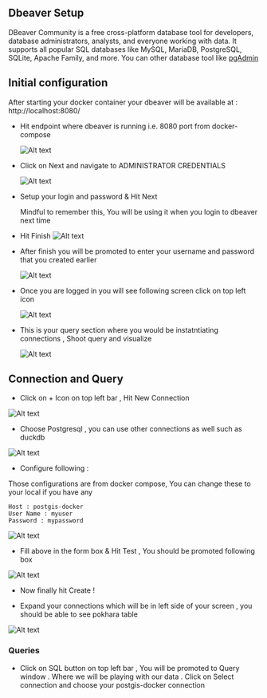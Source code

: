 ## Dbeaver Setup 

DBeaver Community is a free cross-platform database tool for developers, database administrators, analysts, and everyone working with data. It supports all popular SQL databases like MySQL, MariaDB, PostgreSQL, SQLite, Apache Family, and more. You can other database tool like [pgAdmin](https://www.pgadmin.org/) 

## Initial configuration 

After starting your docker container your dbeaver will be available at : http://localhost:8080/ 

- Hit endpoint where dbeaver is running i.e. 8080 port from docker-compose 

    ![Alt text](./img/image.png)

- Click on Next and navigate to ADMINISTRATOR CREDENTIALS

    ![Alt text](./img/image-1.png)

- Setup your login and password & Hit Next

    Mindful to remember this, You will be using it when you login to dbeaver next time 

- Hit Finish 
    ![Alt text](./img/image-2.png)

- After finish you will be promoted to enter your username and password that you created earlier

    ![Alt text](./img/image-3.png)

- Once you are logged in you will see following screen click on top left icon

    ![Alt text](./img/image-4.png)

- This is your query section where you would be instatntiating connections , Shoot query and visualize 

    ![Alt text](./img/image-5.png)


## Connection and Query 

- Click on + Icon on top left bar , Hit New Connection

![Alt text](./img/image-6.png)

- Choose Postgresql , you can use other connections as well such as duckdb 

![Alt text](./img/image-7.png)

- Configure following : 

Those configurations are from docker compose, You can change these to your local if you have any 
```
Host : postgis-docker
User Name : myuser
Password : mypassword
```
![Alt text](./img/image-9.png)

- Fill above in the form box & Hit Test , You should be promoted following box

![Alt text](./img/image-8.png)

- Now finally hit Create ! 

- Expand your connections which will be in left side of your screen , you should be able to see pokhara table 

![Alt text](./img/image-10.png)

### Queries

- Click on SQL button on top left bar , You will be promoted to Query window . Where we will be playing with our data . Click on Select connection and choose your postgis-docker connection

